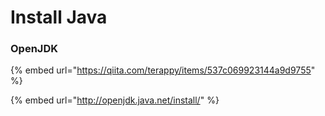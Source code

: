 # Install Java

### OpenJDK

{% embed url="https://qiita.com/terappy/items/537c069923144a9d9755" %}

{% embed url="http://openjdk.java.net/install/" %}





